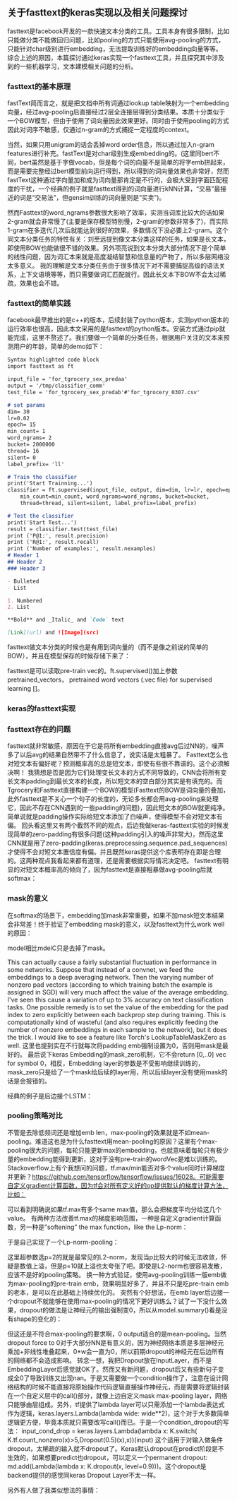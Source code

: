 ## 关于fasttext的keras实现以及相关问题探讨

fasttext是facebook开发的一款快速文本分类的工具。工具本身有很多限制，比如只能做分类不能做回归问题，比如pooling的方式只能使用avg-pooling的方式，只能针对char级别进行embedding，无法提取训练好的embedding向量等等。
综合上述的原因，本篇探讨通过keras实现一个fasttext工具，并且探究其中涉及到的一些机器学习，文本建模相关问题的分析。

### fasttext的基本原理

fastText简而言之，就是把文档中所有词通过lookup table映射为一个embedding向量，经过avg-pooling后直接经过2层全连接层得到分类结果。本质十分类似于一个BOW模型，但由于使用了词向量因此效果更好。同时由于使用pooling的方式因此对词序不敏感，仅通过n-gram的方式捕捉一定程度的context。
 
当然，如果只用unigram的话会丢掉word order信息，所以通过加入n-gram features进行补充。fastText是对char级别生成embedding的。(这里同bert不同，bert虽然是基于字做vocab，但是每个词的向量不是简单的将字emb拼起来，而是需要完整经过bert模型前向运行得到，所以得到的词向量效果也非常好，然而fastText这种通过字向量加和成为词向量那肯定是不行的，会极大受到字面匹配程度的干扰，一个经典的例子就是fasttext得到的词向量进行kNN计算，“交易”最接近的词是“交易法”，但gensim训练的词向量则是“买卖”)。

然而Fasttext的word_ngrams参数很大影响了效率，实测当词库比较大的话如果2-gram就会非常慢了(主要是保存模型特别慢，2-gram的参数非常多了)，而实际1-gram在多迭代几次后就能达到很好的效果，多数情况下没必要上2-gram。这个同文本分类任务的特性有关：刘至远提到像文本分类这样的任务，如果是长文本，即使用BOW也能做很不错的效果。另外项亮说到文本分类大部分情况下是个简单的线性问题，因为词汇本来就是高度凝结智慧和信息量的产物了，所以多层网络没太多意义。
我的理解是文本分类任务由于很多情况下对不需要捕捉高级的语法关系，上下文语境等等，而只需要做词汇匹配就行。因此长文本下BOW不会太过稀疏，效果也会不错。

### fasttext的简单实践
facebook最早推出的是c++的版本，后续封装了python版本，实测python版本的运行效率也很高，因此本文采用的是fasttext的python版本。安装方式通过pip就能完成，这里不赘述了。我们要做一个简单的分类任务，根据用户关注的文本来预测用户的年龄，简单的demo如下：
```markdown
Syntax highlighted code block
import fasttext as ft

input_file = 'for_tgrocery_sex_predaa'
output = '/tmp/classifier_comm'
test_file = 'for_tgrocery_sex_predab'#'for_tgrocery_0307.csv'

# set params
dim= 30
lr=0.02
epoch= 15
min_count= 1
word_ngrams= 2
bucket= 2000000
thread= 16
silent= 0
label_prefix= 'll'

# Train the classifier
print('Start Trainning...')
classifier = ft.supervised(input_file, output, dim=dim, lr=lr, epoch=epoch,
    min_count=min_count, word_ngrams=word_ngrams, bucket=bucket,
    thread=thread, silent=silent, label_prefix=label_prefix)

# Test the classifier
print('Start Test...')
result = classifier.test(test_file)
print ('P@1:', result.precision)
print ('R@1:', result.recall)
print ('Number of examples:', result.nexamples)
# Header 1
## Header 2
### Header 3

- Bulleted
- List

1. Numbered
2. List

**Bold** and _Italic_ and `Code` text

[Link](url) and ![Image](src)
```
	
fasttext做文本分类的时候也是有用到词向量的（而不是像之前说的简单的BOW），并且在模型保存的时候存储下来了：
 
fasttext是可以读取pre-train vec的。ft.supervised()加上参数pretrained_vectors，     pretrained word vectors (.vec file) for supervised learning []。
### keras的fasttext实现


### fasttext存在的问题

fasttext就非常敏感，原因在于它是将所有embedding直接avg后过NN的，噪声多了以后avg的结果自然带不了什么信息了，说实话是太粗暴了。
Fasttext怎么也对短文本有偏好呢？预测概率高的总是短文本，即使有些很不靠谱的。这个必须解决啊！
我猜想是否是因为它们处理变长文本的方式不同导致的，CNN会将所有变长文本padding到最长文本的长度，所以短文本的空白部分其实是有填充的。而Tgrocery和Fasttext直接构建一个BOW的模型(Fasttext的BOW是词向量的叠加，此外fasttext是不关心一个句子的长度的，无论多长都会用avg-pooling来处理它，因此不存在CNN遇到的一些padding的问题)，因此短文本的BOW就更纯净。简单说就是padding操作实际给短文本添加了白噪声，使得模型不会对短文本有偏。
	回头看这里又有两个截然不同的观点，后边我做keras-fasttext实验的时候发现简单的zero-padding有很多问题(这种padding引入的噪声非常大)，然而这里CNN就是用了zero-padding(keras.preprocessing.sequence.pad_sequences)才使得不会对短文本置信度有偏。并且既然keras提供这个库表明存在即是合理的。这两种观点我看起来都有道理，还是需要根据实际情况决定吧。
fasttext有明显的对短文本概率高的倾向了，因为fasttext是直接粗暴做avg-pooling后就softmax：
 


### mask的意义
在softmax的场景下，embedding加mask非常重要，如果不加mask短文本结果会非常差！终于验证了embedding mask的意义，以及fasttext为什么work well的原因：
 
model相比mdelC只是去掉了mask。
 
This can actually cause a fairly substantial fluctuation in performance in some networks. Suppose that instead of a convnet, we feed the embeddings to a deep averaging network. Then the varying number of nonzero pad vectors (according to which training batch the example is assigned in SGD) will very much affect the value of the average embedding. I've seen this cause a variation of up to 3% accuracy on text classification tasks. One possible remedy is to set the value of the embedding for the pad index to zero explicitly between each backprop step during training. This is computationally kind of wasteful (and also requires explicitly feeding the number of nonzero embeddings in each sample to the network), but it does the trick. I would like to see a feature like Torch's LookupTableMaskZero as well.
这里也提到实在不行就每次将padding emb强制设置为0，否则用mask是最好的。
	最后说下keras Embedding的mask_zero机制，它不会return [0,..0] vec for symbol 0，相反，Embedding layer的参数是不受影响继续训练的，mask_zero只是给了一个mask给后续的layer用，所以后续layer没有使用mask的话是会报错的。
 
经典的例子是后边接个LSTM：
 
### pooling策略对比

不管是去除低频词还是增加emb len，max-pooling的效果就是不如mean-pooling。难道这也是为什么fasttext用mean-pooling的原因？这里有个max-pooling很大的问题，每轮只能更新max的embedding，也就意味着每轮只有极少量的embedding能得到更新，这对于没有pre-train的wordVec是难以训练的。
	Stackoverflow上有个我想问的问题，tf.max/min能否对多个value同时计算梯度并更新？https://github.com/tensorflow/tensorflow/issues/16028。可能需要自定义gradient计算函数，因为tf会对所有定义好的op提供默认的梯度计算方法，比如：
 
可以看到明确说如果tf.max有多个same max值，那么会把梯度平均分给这几个value。
有两种方法改善tf.max的梯度影响范围，一种是自定义gradient计算函数，另一种是”softening” the max function，like the Lp-norm：

于是自己实现了一个Lp-norm-pooling：

这里超参数选p=2的就是最常见的L2-norm，发现当p比较大的时候无法收敛，怀疑是数值上溢，但是p=10就上溢也太夸张了吧。即使是L2-norm也很容易发散，应该不是好的pooling策略。
换一种方式验证，使用avg-pooling训练一版emb做为max-pooling的pre-train emb，效果明显好多了，并且不只是吃pre-train emb的老本，是可以在此基础上持续优化的。
突然有个好想法，在emb layer后边接一个dropout不就能够在使用max-pooling的情况下更好训练么？试了一下没什么效果，dropout的做法是让神经元的输出强制变0，所以从model.summary()看是没有shape的变化的：

但这还是不符合max-pooling的要求啊，0 output适合的是mean-pooling。当然dropout force to 0对于大部分NN是有意义的，因为神经网络本质是多层神经元乘加+非线性堆叠起来，0*w会一直为0，所以前期dropout的神经元在后边所有的网络都不会造成影响。
转念一想，我把Dropout放在InputLayer，而不是EmbeddingLayer后感觉就OK了。然而又有新问题，dropout后又有些新句子变成全0了导致训练又出现nan。于是又需要做一个condition操作了，注意在设计网络结构的时候不能直接将原始操作代码逻辑直接操作神经元，而是需要将逻辑封装在一个自定义层中的call()部分，就像上边自定义mask max-pooling layer，网络只能够由层组成。另外，tf提供了lambda layer可以只需添加一个lambda表达式作为逻辑，keras.layers.Lambda(lambda wide: wide**2)，这个对于大多数简单逻辑更方便，毕竟本质就只需要改写call()而已。于是一个condition_dropout的写法：
 input_cond_drop = keras.layers.Lambda(lambda x: K.switch(
            K.tf.count_nonzero(x)>5,Dropout(0.5)(x),x))(input)
	这个适用于对输入做条件dropout，太稀疏的输入就不dropout了。Keras默认dropout在predict阶段是不生效的，如果想要predict也dropout，可以定义一个permanent dropout: md.add(Lambda(lambda x: K.dropout(x, level=0.9)))。这个dropout是backend提供的感觉同keras Dropout Layer不太一样。

另外有人做了我类似想法的事情：
 

